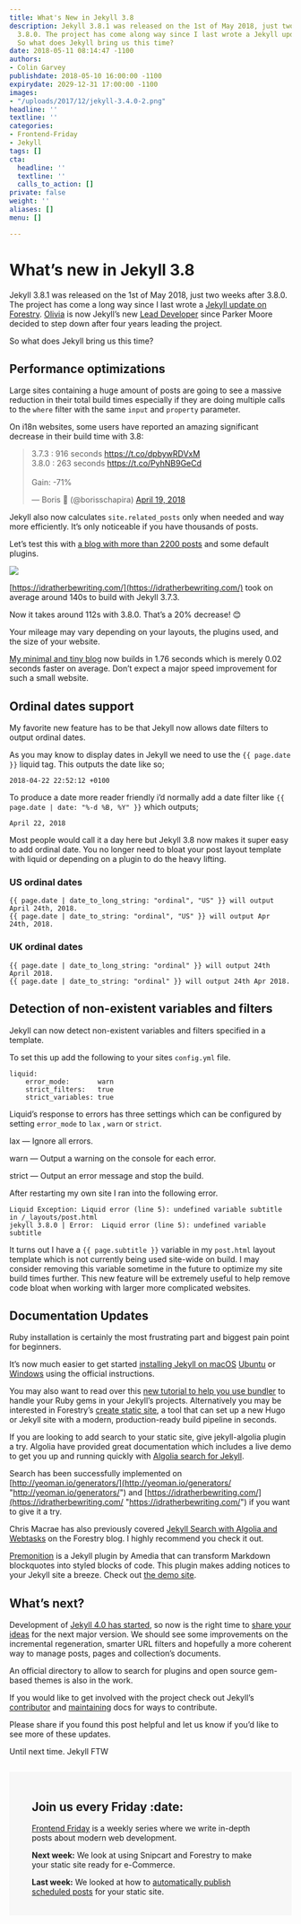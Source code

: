 ```yaml
---
title: What's New in Jekyll 3.8
description: Jekyll 3.8.1 was released on the 1st of May 2018, just two weeks after
  3.8.0. The project has come along way since I last wrote a Jekyll update on Forestry.
  So what does Jekyll bring us this time?
date: 2018-05-11 08:14:47 -1100
authors:
- Colin Garvey
publishdate: 2018-05-10 16:00:00 -1100
expirydate: 2029-12-31 17:00:00 -1100
images:
- "/uploads/2017/12/jekyll-3.4.0-2.png"
headline: ''
textline: ''
categories:
- Frontend-Friday
- Jekyll
tags: []
cta:
  headline: ''
  textline: ''
  calls_to_action: []
private: false
weight: ''
aliases: []
menu: []

---
```

# What’s new in Jekyll 3.8

Jekyll 3.8.1 was released on the 1st of May 2018, just two weeks after 3.8.0. The project has come a long way since I last wrote a [Jekyll update on Forestry](https://forestry.io/blog/what-s-new-in-jekyll-3-4-0/). [Olivia](https://liv.cat/) is now Jekyll’s new [Lead Developer](https://jekyllrb.com/news/2018/02/19/meet-jekyll-s-new-lead-developer/) since Parker Moore decided to step down after four years leading the project.

So what does Jekyll bring us this time?

## Performance optimizations

Large sites containing a huge amount of posts are going to see a massive reduction in their total build times especially if they are doing multiple calls to the `where` filter with the same `input` and `property` parameter.

On i18n websites, some users have reported an amazing significant decrease in their build time with 3.8: <blockquote class="twitter-tweet" data-conversation="none" data-cards="hidden" data-lang="en"><p lang="en" dir="ltr">3.7.3 : 916 seconds <a href="https://t.co/dpbywRDVxM">https://t.co/dpbywRDVxM</a><br>3.8.0 : 263 seconds <a href="https://t.co/PyhNB9GeCd">https://t.co/PyhNB9GeCd</a><br><br>Gain: -71%</p>— Boris 🚀 (@borisschapira) <a href="https://twitter.com/borisschapira/status/987005069097914368?ref_src=twsrc%5Etfw">April 19, 2018</a></blockquote>
<script async src="https://platform.twitter.com/widgets.js" charset="utf-8"></script>
Jekyll also now calculates `site.related_posts` only when needed and way more efficiently. It’s only noticeable if you have thousands of posts.

Let’s test this with [a blog with more than 2200 posts](https://github.com/tomjoht/tomjoht.github.io) and some default plugins.

![](/uploads/2018/05/total-build-times.png)

[https://idratherbewriting.com/](https://idratherbewriting.com/) took on average around 140s to build with Jekyll 3.7.3.

Now it takes around 112s with 3.8.0. That’s a 20% decrease! :blush:

Your mileage may vary depending on your layouts, the plugins used, and the size of your website.

[My minimal and tiny blog](http://desiredpersona.com/) now builds  in 1.76 seconds which is merely 0.02 seconds faster on average. Don’t expect a major speed improvement for such a small website.

## Ordinal dates support

My favorite new feature has to be that Jekyll now allows date filters to output ordinal dates.

As you may know to display dates in Jekyll we need to use the `{{ page.date }}` liquid tag. This outputs the date like so;

    2018-04-22 22:52:12 +0100

To produce a date more reader friendly i’d normally add a date filter like `{{ page.date | date: "%-d %B, %Y" }}` which outputs;

    April 22, 2018

Most people would call it a day here but Jekyll 3.8 now makes it super easy to add ordinal date. You no longer need to bloat your post layout template with liquid or depending on a plugin to do the heavy lifting.

### US ordinal dates

    {{ page.date | date_to_long_string: "ordinal", "US" }} will output April 24th, 2018.
    {{ page.date | date_to_string: "ordinal", "US" }} will output Apr 24th, 2018.

### UK ordinal dates

    {{ page.date | date_to_long_string: "ordinal" }} will output 24th April 2018.
    {{ page.date | date_to_string: "ordinal" }} will output 24th Apr 2018.

## Detection of non-existent variables and filters

Jekyll can now detect non-existent variables and filters specified in a template.

To set this up add the following to your sites `config.yml` file.

    liquid:
    	error_mode:       warn
    	strict_filters:   true
    	strict_variables: true

Liquid’s response to errors has three settings which can be configured by setting `error_mode` to `lax` , `warn` or `strict`.

lax — Ignore all errors.

warn — Output a warning on the console for each error.

strict — Output an error message and stop the build.

After restarting my own site I ran into the following error.

    Liquid Exception: Liquid error (line 5): undefined variable subtitle in /_layouts/post.html
    jekyll 3.8.0 | Error:  Liquid error (line 5): undefined variable subtitle

It turns out I have a `{{ page.subtitle }}` variable in my `post.html` layout template which is not currently being used site-wide on build. I may consider removing this variable sometime in the future to optimize my site build times further. This new feature will be extremely useful to help remove code bloat when working with larger more complicated websites.

## Documentation Updates

Ruby installation is certainly the most frustrating part and biggest pain point for beginners.

It’s now much easier to get started [installing Jekyll on macOS](https://jekyllrb.com/docs/installation/#macOS) [Ubuntu](https://jekyllrb.com/docs/installation/#ubuntu) or [Windows](https://jekyllrb.com/docs/windows/#installation-via-rubyinstaller) using the official instructions.

You may also want to read over this [new tutorial to help you use bundler](https://jekyllrb.com/tutorials/using-jekyll-with-bundler/) to handle your Ruby gems in your Jekyll’s projects. Alternatively you may be interested in Forestry’s [create static site](https://forestry.io/blog/instant-production-ready-scaffolding-with-create-static-site/), a tool that can set up a new Hugo or Jekyll site with a modern, production-ready build pipeline in seconds.

If you are looking to add search to your static site, give jekyll-algolia plugin a try. Algolia have provided great documentation which includes a live demo to get you up and running quickly with [Algolia search for Jekyll](https://community.algolia.com/jekyll-algolia/getting-started.html).

Search has been successfully implemented on [http://yeoman.io/generators/](http://yeoman.io/generators/ "http://yeoman.io/generators/") and [https://idratherbewriting.com/](https://idratherbewriting.com/ "https://idratherbewriting.com/")  if you want to give it a try.

Chris Macrae has also previously covered [Jekyll Search with Algolia and Webtasks](https://forestry.io/blog/search-with-algolia-in-jekyll/) on the Forestry blog. I highly recommend you check it out.

[Premonition](https://github.com/amedia/premonition) is a Jekyll plugin by Amedia that can transform Markdown blockquotes into styled blocks of code. This plugin makes adding notices to your Jekyll site a breeze. Check out [the demo site](https://amedia.github.io/premonition-demo/).

## What’s next?

Development of [Jekyll 4.0 has started](https://jekyllrb.com/news/2018/04/19/development-update/), so now is the right time to [share your ideas](https://github.com/jekyll/jekyll/issues/6948) for the next major version. We should see some improvements on the incremental regeneration, smarter URL filters and hopefully a more coherent way to manage posts, pages and collection’s documents.

An official directory to allow to search for plugins and open source gem-based themes is also in the work.

If you would like to get involved with the project check out Jekyll’s [contributor](https://jekyllrb.com/docs/contributing/) and [maintaining](https://jekyllrb.com/docs/maintaining/) docs for ways to contribute.

Please share if you found this post helpful and let us know if you’d like to see more of these updates.

Until next time. Jekyll FTW  
  
<div style="margin-top: 2em; padding: 20px 40px;background: #f7f7f7;"><h2>Join us every Friday :date:</h2><p><a href="/categories/frontend-friday/">Frontend Friday</a> is a weekly series where we write in-depth posts about modern web development.</p><p><strong>Next week:</strong> We look at using Snipcart and Forestry to make your static site ready for e-Commerce.</p><p><strong>Last week:</strong> We looked at how to <a href="https://forestry.io/blog/automatically-publish-scheduled-posts-for-static-site/">automatically publish scheduled posts</a> for your static site.</p></div>

<!--## Have something to add?

<a style="background: #F60; display: inline-block; border-radius: 5px; color: white; padding: 2px 9px; font-size: 14px;" href="#">Discuss on Hacker News</a>-->